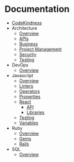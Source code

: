 Documentation
=============

* [CodeKindness](../README.md)
* Architecture
  * [Overview](architecture/overview.md)
  * [APIs](api/overview.md)
  * [Business](architecture/business.md)
  * [Project Management](architecture/project_management.md)
  * [Security](architecture/security.md)
  * [Testing](architecture/testing.md)
* DevOps
  * [Overview](devops/overview.md)
* Javascript
  * [Overview](javascript/overview.md)
  * [Linters](javascript/linters.md)
  * [Operators](javascript/operators.md)
  * [Properties](javascript/properties.md)
  * [React](javascript/react/overview.md)
    * [API](javascript/react/api.md)
    * [Libraries](javascript/react/libraries.md)
  * [Testing](javascript/testing.md)
  * [Variables](javascript/variables.md)
* Ruby
  * [Overview](ruby/overview.md)
  * [Gems](ruby/gems.md)
  * [Rails](ruby/rails.md)
* SQL
  * [Overview](sql/overview.md)
